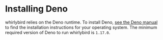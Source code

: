 # Installing Deno

whirlybird relies on the Deno runtime. To install Deno,
[see the Deno manual](https://deno.land/manual/getting_started/installation) to
find the installation instructions for your operating system. The minimum
required version of Deno to run whirlybird is `1.17.0`.
